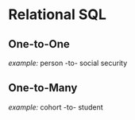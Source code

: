# Relational SQL

## One-to-One

*example:* person -to- social security

## One-to-Many

*example:* cohort -to- student